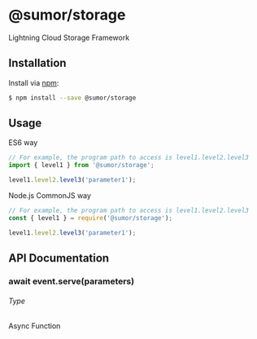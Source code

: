 # @sumor/storage
Lightning Cloud Storage Framework

## Installation

Install via [npm](https://www.npmjs.com/):
```sh
$ npm install --save @sumor/storage
```

## Usage

ES6 way
```js
// For example, the program path to access is level1.level2.level3
import { level1 } from '@sumor/storage';

level1.level2.level3('parameter1');
```
Node.js CommonJS way
```js
// For example, the program path to access is level1.level2.level3
const { level1 } = require('@sumor/storage');

level1.level2.level3('parameter1');
```

## API Documentation

### await event.serve(parameters)
###### Type
Async Function